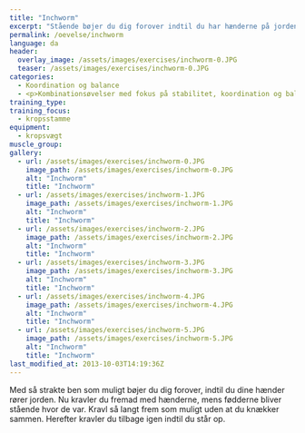 ```yaml
---
title: "Inchworm"
excerpt: "Stående bøjer du dig forover indtil du har hænderne på jorden. Gå fremad med hænderne, mens fødderne bliver stående. Gå så langt frem som muligt, og derefter går du tilbage igen indtil du står op."
permalink: /oevelse/inchworm
language: da
header:
  overlay_image: /assets/images/exercises/inchworm-0.JPG
  teaser: /assets/images/exercises/inchworm-0.JPG
categories:
  - Koordination og balance
  - <p>Kombinationsøvelser med fokus på stabilitet, koordination og balancetræning. Her vælges gerne teknisk komplicerede øvelser, som udfordrer kropsstammen.</p>
training_type: 
training_focus: 
  - kropsstamme
equipment:
  - kropsvægt
muscle_group:
gallery:
  - url: /assets/images/exercises/inchworm-0.JPG
    image_path: /assets/images/exercises/inchworm-0.JPG
    alt: "Inchworm"
    title: "Inchworm"
  - url: /assets/images/exercises/inchworm-1.JPG
    image_path: /assets/images/exercises/inchworm-1.JPG
    alt: "Inchworm"
    title: "Inchworm"
  - url: /assets/images/exercises/inchworm-2.JPG
    image_path: /assets/images/exercises/inchworm-2.JPG
    alt: "Inchworm"
    title: "Inchworm"
  - url: /assets/images/exercises/inchworm-3.JPG
    image_path: /assets/images/exercises/inchworm-3.JPG
    alt: "Inchworm"
    title: "Inchworm"
  - url: /assets/images/exercises/inchworm-4.JPG
    image_path: /assets/images/exercises/inchworm-4.JPG
    alt: "Inchworm"
    title: "Inchworm"
  - url: /assets/images/exercises/inchworm-5.JPG
    image_path: /assets/images/exercises/inchworm-5.JPG
    alt: "Inchworm"
    title: "Inchworm"
last_modified_at: 2013-10-03T14:19:36Z
---
```


Med så strakte ben som muligt bøjer du dig forover, indtil du dine hænder rører jorden. Nu kravler du fremad med hænderne, mens fødderne bliver stående hvor de var. Kravl så langt frem som muligt uden at du knækker sammen. Herefter kravler du tilbage igen indtil du står op.
